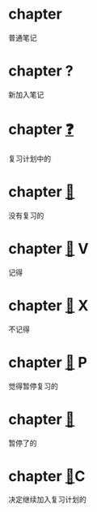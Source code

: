 # chapter

普通笔记

# chapter     ? 

新加入笔记

# chapter    [❓](SOH0000001EOT)  ​

复习计划中的

# chapter    [🔔](SOH0000003EOT)  ​

没有复习的

# chapter    [🔔](SOH0000004EOT)  ​V

记得

# chapter    [🔔](SOH0000005EOT)  ​X

不记得

# chapter    [🔔](SOH0000006EOT)  ​P

觉得暂停复习的

# chapter    [📕](SOH0000007EOT)  ​

暂停了的

# chapter    [📕](SOH0000008EOT)  ​C

决定继续加入复习计划的